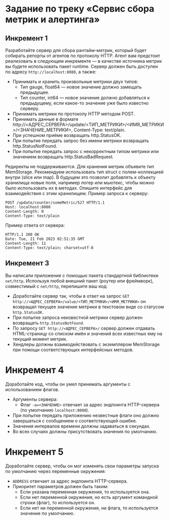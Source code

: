 # Задание по треку «Сервис сбора метрик и алертинга»
## Инкремент 1
Разработайте сервер для сбора рантайм-метрик, который будет собирать репорты от агентов по протоколу HTTP. Агент вам предстоит реализовать в следующем инкременте — в качестве источника метрик вы будете использовать пакет runtime.
Сервер должен быть доступен по адресу `http://localhost:8080`, а также:

- Принимать и хранить произвольные метрики двух типов:
    - Тип gauge, float64 — новое значение должно замещать предыдущее.
    - Тип counter, int64 — новое значение должно добавляться к предыдущему, если какое-то значение уже было известно серверу.
- Принимать метрики по протоколу HTTP методом POST.
- Принимать данные в формате http://<АДРЕС_СЕРВЕРА>/update/<ТИП_МЕТРИКИ>/<ИМЯ_МЕТРИКИ>/<ЗНАЧЕНИЕ_МЕТРИКИ>, Content-Type: text/plain.
- При успешном приёме возвращать http.StatusOK.
- При попытке передать запрос без имени метрики возвращать http.StatusNotFound.
- При попытке передать запрос с некорректным типом метрики или значением возвращать http.StatusBadRequest.

Редиректы не поддерживаются.
Для хранения метрик объявите тип MemStorage. Рекомендуем использовать тип struct с полем-коллекцией внутри (slice или map). В будущем это позволит добавлять к объекту хранилища новые поля, например логер или мьютекс, чтобы можно было использовать их в методах. Опишите интерфейс для взаимодействия с этим хранилищем.
Пример запроса к серверу:

```
POST /update/counter/someMetric/527 HTTP/1.1
Host: localhost:8080
Content-Length: 0
Content-Type: text/plain
```

Пример ответа от сервера:

```
HTTP/1.1 200 OK
Date: Tue, 21 Feb 2023 02:51:35 GMT
Content-Length: 11
Content-Type: text/plain; charset=utf-8
```

## Инкремент 3
Вы написали приложение с помощью пакета стандартной библиотеки `net/http`. Используя любой внешний пакет (роутер или фреймворк), совместимый с `net/http`, перепишите ваш код:

- Доработайте сервер так, чтобы в ответ на запрос `GET http://<АДРЕС_СЕРВЕРА>/value/<ТИП_МЕТРИКИ>/<ИМЯ_МЕТРИКИ>` он возвращал текущее значение метрики в текстовом виде со статусом `http.StatusOK`.
- При попытке запроса неизвестной метрики сервер должен возвращать `http.StatusNotFound`.
- По запросу `GET http://<АДРЕС_СЕРВЕРА>/` сервер должен отдавать HTML-страницу со списком имён и значений всех известных ему на текущий момент метрик.
- Хендлеры должны взаимодействовать с экземпляром MemStorage при помощи соответствующих интерфейсных методов.

# Инкремент 4
Доработайте код, чтобы он умел принимать аргументы с использованием флагов.
- Аргументы сервера:
  - Флаг `-a=<ЗНАЧЕНИЕ>` отвечает за адрес эндпоинта HTTP-сервера (по умолчанию `localhost:8080`).
- При попытке передать приложению незвестные флаги оно должно завершаться с сообщением о соответствующей ошибке.
- Значения интервалов времени должны задаваться в секундах.
- Во всех случаях должны присутствовать значения по умолчанию.

# Инкремент 5
Доработайте сервер, чтобы он мог изменять свои параметры запуска по умолчанию через переменные окружения:
- `ADDRESS` отвечает за адрес эндпоинта HTTP-сервера.
- Приоритет параметров должен быть таким:
    - Если указана переменная окружения, то используется она.
    - Если нет переменной окружения, но есть аргумент командной строки (флаг), то используется он.
    - Если нет ни переменной окружения, ни флага, то используется значение по умолчанию.
